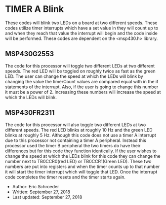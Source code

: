 # TIMER A Blink
These codes will blink two LEDs on a board at two different speeds. These codes utilize timer interrupts which have a set value in they will count up to and when they reach that value the interrupt will begin and the code inside will be performed. These codes are dependent on the <msp430.h> library. 

## MSP430G2553 
The code for this processor will toggle two different LEDs at two different speeds. The red LED will be toggled on roughly twice as fast as the green LED. The user can change the speed at which the LEDs will blink by changing the value the timerCount values are compared equal with in the if statements of the interrupt. Also, if the user is going to change this number it must be a power of 2. Increasing these numbers will increase the speed at which the LEDs will blink. 

## MSP430FR2311
The code for this processor will also toggle two different LEDs at two different speeds. The red LED blinks at roughly 10 Hz and the green LED blinks at roughly 5 Hz. Although this code does not use a timer A interrupt due to this processor not containing a timer A peripheral. Instead this processor used the timer B peripheral the two timers do have their differences but for this code they function identically. If the user wishes to change the speed at which the LEDs blink for this code they can change the number next to TB0CCR0(red LED) or TB0CCR1(Green LED). These two numbers are put into registers and when the timer counts up to that number it will start the timer interrupt which will toggle that LED. Once the interrupt code completes the timer resets and the timer starts again.

* Author: Eric Schroeder
* Written: September 27, 2018
* Last updated: September 27, 2018
